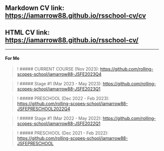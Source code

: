 ## Markdown CV link: https://iamarrow88.github.io/rsschool-cv/cv

## HTML CV link: https://iamarrow88.github.io/rsschool-cv/

-----------------------------------

#### For Me

>! ##### CURRENT COURSE (Nov 2023): https://github.com/rolling-scopes-school/iamarrow88-JSFE2023Q4

>! #####  Stage #1 (Mar 2023 - May 2023): https://github.com/rolling-scopes-school/iamarrow88-JSFE2023Q1

>! ##### PRESCHOOL (Dec 2022 - Feb 2023): https://github.com/rolling-scopes-school/iamarrow88-JSFEPRESCHOOL2022Q4

>! ##### Stage #1 (Mar 2022 - May 2022): https://github.com/rolling-scopes-school/iamarrow88-JSFE2022Q1

>! ##### PRESCHOOL (Dec 2021 - Feb 2022): https://github.com/rolling-scopes-school/iamarrow88-JSFEPRESCHOOL
